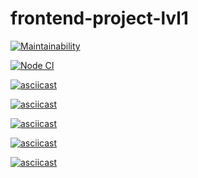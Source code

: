 # frontend-project-lvl1

[![Maintainability](https://api.codeclimate.com/v1/badges/a99a88d28ad37a79dbf6/maintainability)](https://codeclimate.com/github.com/Dmitry841/frontend-project-lvl1/maintainability)

[![Node CI](https://github.com/Dmitry841/frontend-project-lvl1/workflows/Node%20CI/badge.svg)](https://github.com/Dmitry841/frontend-project-lvl1/actions)

[![asciicast](https://asciinema.org/a/uQn0G19oCBRFkktJ5AHRyR6CR.svg)](https://asciinema.org/a/uQn0G19oCBRFkktJ5AHRyR6CR)

[![asciicast](https://asciinema.org/a/1HqfhK5plXRmymmCk5vuU0spN.svg)](https://asciinema.org/a/1HqfhK5plXRmymmCk5vuU0spN)

[![asciicast](https://asciinema.org/a/b7K3ZzoEuXqEESBj94yEDOlZW.svg)](https://asciinema.org/a/b7K3ZzoEuXqEESBj94yEDOlZW)

[![asciicast](https://asciinema.org/a/KAg3qvhUWLij2gufV1mdpfD32.svg)](https://asciinema.org/a/KAg3qvhUWLij2gufV1mdpfD32)

[![asciicast](https://asciinema.org/a/RuCUPTAfdptojd38rXME7kHJf.svg)](https://asciinema.org/a/RuCUPTAfdptojd38rXME7kHJf)

